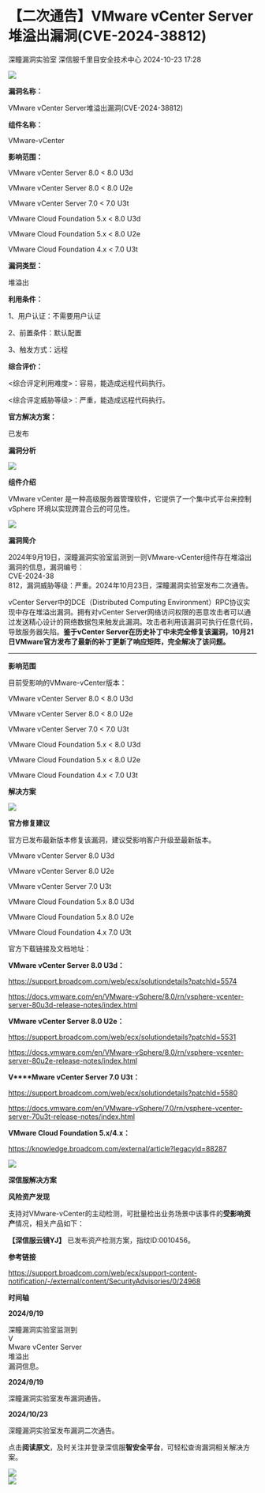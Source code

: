 #  【二次通告】VMware vCenter Server堆溢出漏洞(CVE-2024-38812)   
深瞳漏洞实验室  深信服千里目安全技术中心   2024-10-23 17:28  
  
![](https://mmbiz.qpic.cn/mmbiz_gif/w8NHw6tcQ5xQwCHyLQzmau3ewWu278g5myL1vQcutsaz8aDibHD6deb87xdIwd1YdCgDbWM7uO1sfgTtJ4vY2eA/640?wx_fmt=gif&from=appmsg "")  
  
**漏洞名称：**  
  
VMware vCenter Server堆溢出漏洞(CVE-2024-38812)  
  
**组件名称：**  
  
VMware-vCenter  
  
**影响范围：**  
  
VMware vCenter Server 8.0 < 8.0 U3d  
  
VMware vCenter Server 8.0 < 8.0 U2e  
  
VMware vCenter Server 7.0 < 7.0 U3t  
  
VMware Cloud Foundation 5.x < 8.0 U3d  
  
VMware Cloud Foundation 5.x < 8.0 U2e  
  
VMware Cloud Foundation 4.x < 7.0 U3t  
  
**漏洞类型：**  
  
堆溢出  
  
**利用条件：**  
  
1、用户认证：不需要用户认证  
  
2、前置条件：默认配置  
  
3、触发方式：远程  
  
**综合评价：**  
  
<综合评定利用难度>：容易，能造成远程代码执行。  
  
<综合评定威胁等级>：严重，能造成远程代码执行。  
  
**官方解决方案：**  
  
已发布  
  
  
  
  
**漏洞分析**  
  
![](https://mmbiz.qpic.cn/mmbiz_gif/w8NHw6tcQ5xQwCHyLQzmau3ewWu278g58UWyW3tMzoX6atuZnsdg53GlicLNL5seCxT8hgbBOtsakziajT5y9P4g/640?wx_fmt=gif&from=appmsg "")  
  
**组件介绍**  
  
VMware vCenter 是一种高级服务器管理软件，它提供了一个集中式平台来控制 vSphere 环境以实现跨混合云的可见性。  
  
  
![](https://mmbiz.qpic.cn/mmbiz_gif/w8NHw6tcQ5xQwCHyLQzmau3ewWu278g58UWyW3tMzoX6atuZnsdg53GlicLNL5seCxT8hgbBOtsakziajT5y9P4g/640?wx_fmt=gif&from=appmsg "")  
  
**漏洞简介**  
  
  
2024年9月19日，深瞳漏洞实验室监测到一则VMware-vCenter组件存在堆溢出漏洞的信息，漏洞编号：  
CVE-2024-38  
812，漏洞威胁等级：严重。2024年10月23日，深瞳漏洞实验室发布二次通告。  
  
vCenter Server中的DCE（Distributed Computing Environment）RPC协议实现中存在堆溢出漏洞。拥有对vCenter Server网络访问权限的恶意攻击者可以通过发送精心设计的网络数据包来触发此漏洞。攻击者利用该漏洞可执行任意代码，导致服务器失陷。**鉴于vCenter Server在历史补丁中未完全修复该漏洞，10月21日VMware官方发布了最新的补丁更新了响应矩阵，完全解决了该问题。**  
  
  
****  
  
  
  
**影响范围**  
  
目前受影响的VMware-vCenter版本：  
  
VMware vCenter Server 8.0 < 8.0 U3d  
  
VMware vCenter Server 8.0 < 8.0 U2e  
  
VMware vCenter Server 7.0 < 7.0 U3t  
  
VMware Cloud Foundation 5.x < 8.0 U3d  
  
VMware Cloud Foundation 5.x < 8.0 U2e  
  
VMware Cloud Foundation 4.x < 7.0 U3t  
  
  
  
  
**解决方案**  
  
![](https://mmbiz.qpic.cn/mmbiz_gif/w8NHw6tcQ5xQwCHyLQzmau3ewWu278g58UWyW3tMzoX6atuZnsdg53GlicLNL5seCxT8hgbBOtsakziajT5y9P4g/640?wx_fmt=gif&from=appmsg "")  
  
**官方修复建议**  
  
  
官方已发布最新版本修复该漏洞，建议受影响客户升级至最新版本。  
  
VMware vCenter Server 8.0 U3d  
  
VMware vCenter Server 8.0 U2e  
  
VMware vCenter Server 7.0 U3t  
  
VMware Cloud Foundation 5.x 8.0 U3d  
  
VMware Cloud Foundation 5.x 8.0 U2e  
  
VMware Cloud Foundation 4.x 7.0 U3t  
  
  
官方下载链接及文档地址：  
  
**VMware vCenter Server 8.0 U3d：**  
  
https://support.broadcom.com/web/ecx/solutiondetails?patchId=5574  
  
https://docs.vmware.com/en/VMware-vSphere/8.0/rn/vsphere-vcenter-server-80u3d-release-notes/index.html  
  
  
**VMware vCenter Server 8.0 U2e：**  
  
https://support.broadcom.com/web/ecx/solutiondetails?patchId=5531  
  
https://docs.vmware.com/en/VMware-vSphere/8.0/rn/vsphere-vcenter-server-80u2e-release-notes/index.html  
  
  
**V****Mware vCenter Server 7.0 U3t：**  
  
https://support.broadcom.com/web/ecx/solutiondetails?patchId=5580  
  
https://docs.vmware.com/en/VMware-vSphere/7.0/rn/vsphere-vcenter-server-70u3t-release-notes/index.html  
  
  
**VMware Cloud Foundation 5.x/4.x：**  
  
https://knowledge.broadcom.com/external/article?legacyId=88287  
  
  
![](https://mmbiz.qpic.cn/mmbiz_gif/w8NHw6tcQ5xQwCHyLQzmau3ewWu278g58UWyW3tMzoX6atuZnsdg53GlicLNL5seCxT8hgbBOtsakziajT5y9P4g/640?wx_fmt=gif&from=appmsg "")  
  
**深信服解决方案**  
  
  
**风险资产发现**  
  
支持对VMware-vCenter的主动检测，可批量检出业务场景中该事件的**受影响资产**情况，相关产品如下：  
  
**【深信服云镜YJ】** 已发布资产检测方案，指纹ID:0010456。  
  
  
  
  
**参考链接**  
  
  
  
https://support.broadcom.com/web/ecx/support-content-notification/-/external/content/SecurityAdvisories/0/24968  
  
  
  
  
  
**时间轴**  
  
  
  
  
**2024/9/19**  
  
深瞳漏洞实验室监测到  
V  
Mware vCenter Server  
堆溢出  
漏洞信息。  
  
  
**2024/9/19**  
  
深瞳漏洞实验室发布漏洞通告。  
  
  
**2024/10/23**  
  
深瞳漏洞实验室发布漏洞二次通告。  
  
  
点击**阅读原文**，及时关注并登录深信服**智安全平台**，可轻松查询漏洞相关解决方案。  
  
![](https://mmbiz.qpic.cn/mmbiz_png/w8NHw6tcQ5wzrxu4rZEJPsLHeY8xibjTBM4icXbRGlxW1qt0NWiaCGt4PAhbJUY51n25bPdrsSib6NTw8935rGXp9g/640?wx_fmt=png&from=appmsg "")  
![](https://mmbiz.qpic.cn/mmbiz_jpg/w8NHw6tcQ5zvcIHbwGGYKbqDVYsVKzNNia1jYtHf49C7133AlDXAgex2W4lFvpia56tjQQDkiauNBrl08YbxqG01A/640?wx_fmt=jpeg&from=appmsg "")  
  
  
